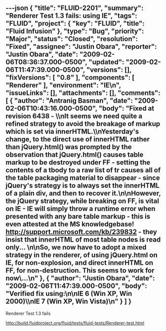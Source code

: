 ---json
{
  "title": "FLUID-2201",
  "summary": "Renderer Test 1.3 fails: using IE",
  "tags": "FLUID",
  "project": {
    "key": "FLUID",
    "title": "Fluid Infusion"
  },
  "type": "Bug",
  "priority": "Major",
  "status": "Closed",
  "resolution": "Fixed",
  "assignee": "Justin Obara",
  "reporter": "Justin Obara",
  "date": "2009-02-06T08:36:37.000-0500",
  "updated": "2009-02-06T11:47:39.000-0500",
  "versions": [],
  "fixVersions": [
    "0.8"
  ],
  "components": [
    "Renderer"
  ],
  "environment": "IE\n",
  "issueLinks": [],
  "attachments": [],
  "comments": [
    {
      "author": "Antranig Basman",
      "date": "2009-02-06T10:43:16.000-0500",
      "body": "Fixed at revision 6438 - \\\nIt seems we need quite a refined strategy to avoid the breakage of markup which is set via innerHTML.\\\nYesterday's change, to the direct use of innerHTML rather than jQuery.html() was prompted by the observation that jQuery.html() causes table markup to be destroyed under FF - setting the contents of a tbody to a raw list of tr causes all of the table packaging material to disappear - since jQuery's strategy is to always set the innerHTML of a plain div, and then to recover it.\n\nHowever, the jQuery strategy, while breaking on FF, is vital on IE - IE will simply throw a runtime error when presented with any bare table markup - this is even attested at the MS knowledgebase! <http://support.microsoft.com/kb/239832> - they insist that innerHTML of most table nodes is read only...&#x20;\n\nSo, we now have to adopt a mixed strategy in the renderer, of using jQuery.html on IE, for non-explosion, and direct innerHTML on FF, for non-destruction. This seems to work for now\\...\n"
    },
    {
      "author": "Justin Obara",
      "date": "2009-02-06T11:47:39.000-0500",
      "body": "Verified fix using:\n\nIE 6 (Win XP, Win 2000)\\\nIE 7 (Win XP, Win Vista)\n"
    }
  ]
}
---
Renderer Test 1.3 fails

<http://build.fluidproject.org/fluid/tests/fluid-tests/Renderer-test.html>

        